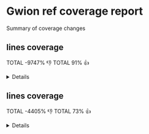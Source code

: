 # Gwion ref coverage report

Summary of coverage changes

## lines coverage

TOTAL -9747% :-1:
TOTAL 91% :+1:

<details>
|file|diff|status|
|---|---|---|
|[src/arg.c](https://Gwion.github.io/gwion-coverage-report/ref/index.src_arg.c.html)|3%|:+1:|
|[src/clean.c](https://Gwion.github.io/gwion-coverage-report/ref/index.src_clean.c.html)|-2%|:+1:|
|[src/compile.c](https://Gwion.github.io/gwion-coverage-report/ref/index.src_compile.c.html)|1%|:+1:|
|[src/emit/emit.c](https://Gwion.github.io/gwion-coverage-report/ref/index.src_emit_emit.c.html)|-6%|:-1:|
|[src/env/tupleform.c](https://Gwion.github.io/gwion-coverage-report/ref/index.src_env_tupleform.c.html)|-3%|:+1:|
|[src/env/type.c](https://Gwion.github.io/gwion-coverage-report/ref/index.src_env_type.c.html)|-1%|:-1:|
|[src/env/value.c](https://Gwion.github.io/gwion-coverage-report/ref/index.src_env_value.c.html)|-5%|:+1:|
|[src/gwion.c](https://Gwion.github.io/gwion-coverage-report/ref/index.src_gwion.c.html)|-3%|:+1:|
|[src/gwiondata.c](https://Gwion.github.io/gwion-coverage-report/ref/index.src_gwiondata.c.html)|17%|:-1:|
|[src/import/cleaner.c](https://Gwion.github.io/gwion-coverage-report/ref/index.src_import_cleaner.c.html)|100%|:+1:|
|[src/import/import_cdef.c](https://Gwion.github.io/gwion-coverage-report/ref/index.src_import_import_cdef.c.html)|6%|:+1:|
|[src/import/import_enum.c](https://Gwion.github.io/gwion-coverage-report/ref/index.src_import_import_enum.c.html)|-16%|:+1:|
|[src/import/import_fdef.c](https://Gwion.github.io/gwion-coverage-report/ref/index.src_import_import_fdef.c.html)|-1%|:+1:|
|[src/import/import_tdef.c](https://Gwion.github.io/gwion-coverage-report/ref/index.src_import_import_tdef.c.html)|-4%|:+1:|
|[src/lib/array.c](https://Gwion.github.io/gwion-coverage-report/ref/index.src_lib_array.c.html)|-10%|:-1:|
|[src/lib/engine.c](https://Gwion.github.io/gwion-coverage-report/ref/index.src_lib_engine.c.html)|-3%|:-1:|
|[src/lib/instr.c](https://Gwion.github.io/gwion-coverage-report/ref/index.src_lib_instr.c.html)|-5%|:-1:|
|[src/lib/lib_func.c](https://Gwion.github.io/gwion-coverage-report/ref/index.src_lib_lib_func.c.html)|-6%|:-1:|
|[src/lib/modules.c](https://Gwion.github.io/gwion-coverage-report/ref/index.src_lib_modules.c.html)|-30%|:-1:|
|[src/lib/object_op.c](https://Gwion.github.io/gwion-coverage-report/ref/index.src_lib_object_op.c.html)|1%|:+1:|
|[src/lib/opfunc.c](https://Gwion.github.io/gwion-coverage-report/ref/index.src_lib_opfunc.c.html)|-4%|:-1:|
|[src/lib/ptr.c](https://Gwion.github.io/gwion-coverage-report/ref/index.src_lib_ptr.c.html)|-5%|:-1:|
|[src/lib/ref.c](https://Gwion.github.io/gwion-coverage-report/ref/index.src_lib_ref.c.html)|-9%|:-1:|
|[src/lib/shred.c](https://Gwion.github.io/gwion-coverage-report/ref/index.src_lib_shred.c.html)|54%|:+1:|
|[src/lib/string.c](https://Gwion.github.io/gwion-coverage-report/ref/index.src_lib_string.c.html)|-33%|:+1:|
|[src/lib/ugen.c](https://Gwion.github.io/gwion-coverage-report/ref/index.src_lib_ugen.c.html)|-9%|:+1:|
|[src/lib/union.c](https://Gwion.github.io/gwion-coverage-report/ref/index.src_lib_union.c.html)|-35%|:-1:|
|[src/lib/vararg.c](https://Gwion.github.io/gwion-coverage-report/ref/index.src_lib_vararg.c.html)|-3%|:+1:|
|[src/main.c](https://Gwion.github.io/gwion-coverage-report/ref/index.src_main.c.html)|60%|:-1:|
|[src/parse/check.c](https://Gwion.github.io/gwion-coverage-report/ref/index.src_parse_check.c.html)|-4%|:+1:|
|[src/parse/compat_func.c](https://Gwion.github.io/gwion-coverage-report/ref/index.src_parse_compat_func.c.html)|-178%|:-1:|
|[src/parse/did_you_mean.c](https://Gwion.github.io/gwion-coverage-report/ref/index.src_parse_did_you_mean.c.html)|-19%|:-1:|
|[src/parse/func_operator.c](https://Gwion.github.io/gwion-coverage-report/ref/index.src_parse_func_operator.c.html)|46%|:-1:|
|[src/parse/operator.c](https://Gwion.github.io/gwion-coverage-report/ref/index.src_parse_operator.c.html)|-1%|:+1:|
|[src/parse/scan0.c](https://Gwion.github.io/gwion-coverage-report/ref/index.src_parse_scan0.c.html)|-3%|:+1:|
|[src/parse/scan2.c](https://Gwion.github.io/gwion-coverage-report/ref/index.src_parse_scan2.c.html)|1%|:+1:|
|[src/parse/scanx.c](https://Gwion.github.io/gwion-coverage-report/ref/index.src_parse_scanx.c.html)|88%|:-1:|
|[src/parse/template.c](https://Gwion.github.io/gwion-coverage-report/ref/index.src_parse_template.c.html)|-8%|:+1:|
|[src/parse/traverse.c](https://Gwion.github.io/gwion-coverage-report/ref/index.src_parse_traverse.c.html)|-3%|:+1:|
|[src/parse/type_decl.c](https://Gwion.github.io/gwion-coverage-report/ref/index.src_parse_type_decl.c.html)|-4%|:+1:|
|[src/pass.c](https://Gwion.github.io/gwion-coverage-report/ref/index.src_pass.c.html)|100%|:+1:|
|[src/plug.c](https://Gwion.github.io/gwion-coverage-report/ref/index.src_plug.c.html)|4%|:+1:|
|[src/soundinfo.c](https://Gwion.github.io/gwion-coverage-report/ref/index.src_soundinfo.c.html)|100%|:+1:|
|[src/vm/driver.c](https://Gwion.github.io/gwion-coverage-report/ref/index.src_vm_driver.c.html)|100%|:+1:|
|[src/vm/gack.c](https://Gwion.github.io/gwion-coverage-report/ref/index.src_vm_gack.c.html)|-5%|:+1:|
|[src/vm/shreduler.c](https://Gwion.github.io/gwion-coverage-report/ref/index.src_vm_shreduler.c.html)|100%|:+1:|
|[src/vm/vm_code.c](https://Gwion.github.io/gwion-coverage-report/ref/index.src_vm_vm_code.c.html)|-16%|:-1:|
|[src/vm/vm_shred.c](https://Gwion.github.io/gwion-coverage-report/ref/index.src_vm_vm_shred.c.html)|100%|:+1:|
</details>

## lines coverage

TOTAL -4405% :-1:
TOTAL 73% :+1:

<details>
|file|diff|status|
|---|---|---|
|[src/arg.c](https://Gwion.github.io/gwion-coverage-report/ref/index.src_arg.c.html)|3%|:+1:|
|[src/clean.c](https://Gwion.github.io/gwion-coverage-report/ref/index.src_clean.c.html)|-1%|:-1:|
|[src/emit/emit.c](https://Gwion.github.io/gwion-coverage-report/ref/index.src_emit_emit.c.html)|-5%|:-1:|
|[src/emit/escape.c](https://Gwion.github.io/gwion-coverage-report/ref/index.src_emit_escape.c.html)|-4%|:-1:|
|[src/env/env_utils.c](https://Gwion.github.io/gwion-coverage-report/ref/index.src_env_env_utils.c.html)|-2%|:-1:|
|[src/env/envset.c](https://Gwion.github.io/gwion-coverage-report/ref/index.src_env_envset.c.html)|-4%|:-1:|
|[src/env/func.c](https://Gwion.github.io/gwion-coverage-report/ref/index.src_env_func.c.html)|1%|:+1:|
|[src/env/nspc.c](https://Gwion.github.io/gwion-coverage-report/ref/index.src_env_nspc.c.html)|2%|:+1:|
|[src/env/tupleform.c](https://Gwion.github.io/gwion-coverage-report/ref/index.src_env_tupleform.c.html)|-6%|:-1:|
|[src/env/type.c](https://Gwion.github.io/gwion-coverage-report/ref/index.src_env_type.c.html)|5%|:+1:|
|[src/env/value.c](https://Gwion.github.io/gwion-coverage-report/ref/index.src_env_value.c.html)|-13%|:+1:|
|[src/gwion.c](https://Gwion.github.io/gwion-coverage-report/ref/index.src_gwion.c.html)|-27%|:+1:|
|[src/gwiondata.c](https://Gwion.github.io/gwion-coverage-report/ref/index.src_gwiondata.c.html)|-15%|:-1:|
|[src/import/cleaner.c](https://Gwion.github.io/gwion-coverage-report/ref/index.src_import_cleaner.c.html)|100%|:+1:|
|[src/import/import_cdef.c](https://Gwion.github.io/gwion-coverage-report/ref/index.src_import_import_cdef.c.html)|4%|:+1:|
|[src/import/import_enum.c](https://Gwion.github.io/gwion-coverage-report/ref/index.src_import_import_enum.c.html)|-20%|:-1:|
|[src/import/import_fdef.c](https://Gwion.github.io/gwion-coverage-report/ref/index.src_import_import_fdef.c.html)|-2%|:-1:|
|[src/import/import_item.c](https://Gwion.github.io/gwion-coverage-report/ref/index.src_import_import_item.c.html)|1%|:+1:|
|[src/import/import_tdef.c](https://Gwion.github.io/gwion-coverage-report/ref/index.src_import_import_tdef.c.html)|-12%|:-1:|
|[src/import/import_udef.c](https://Gwion.github.io/gwion-coverage-report/ref/index.src_import_import_udef.c.html)|-12%|:-1:|
|[src/lib/array.c](https://Gwion.github.io/gwion-coverage-report/ref/index.src_lib_array.c.html)|-16%|:-1:|
|[src/lib/engine.c](https://Gwion.github.io/gwion-coverage-report/ref/index.src_lib_engine.c.html)|-38%|:-1:|
|[src/lib/instr.c](https://Gwion.github.io/gwion-coverage-report/ref/index.src_lib_instr.c.html)|-4%|:-1:|
|[src/lib/lib_func.c](https://Gwion.github.io/gwion-coverage-report/ref/index.src_lib_lib_func.c.html)|1%|:+1:|
|[src/lib/modules.c](https://Gwion.github.io/gwion-coverage-report/ref/index.src_lib_modules.c.html)|-45%|:-1:|
|[src/lib/object.c](https://Gwion.github.io/gwion-coverage-report/ref/index.src_lib_object.c.html)|3%|:+1:|
|[src/lib/object_op.c](https://Gwion.github.io/gwion-coverage-report/ref/index.src_lib_object_op.c.html)|3%|:+1:|
|[src/lib/opfunc.c](https://Gwion.github.io/gwion-coverage-report/ref/index.src_lib_opfunc.c.html)|8%|:+1:|
|[src/lib/prim.c](https://Gwion.github.io/gwion-coverage-report/ref/index.src_lib_prim.c.html)|-28%|:-1:|
|[src/lib/ptr.c](https://Gwion.github.io/gwion-coverage-report/ref/index.src_lib_ptr.c.html)|-5%|:-1:|
|[src/lib/ref.c](https://Gwion.github.io/gwion-coverage-report/ref/index.src_lib_ref.c.html)|-35%|:-1:|
|[src/lib/shred.c](https://Gwion.github.io/gwion-coverage-report/ref/index.src_lib_shred.c.html)|45%|:+1:|
|[src/lib/string.c](https://Gwion.github.io/gwion-coverage-report/ref/index.src_lib_string.c.html)|-40%|:-1:|
|[src/lib/tmpl_info.c](https://Gwion.github.io/gwion-coverage-report/ref/index.src_lib_tmpl_info.c.html)|8%|:+1:|
|[src/lib/ugen.c](https://Gwion.github.io/gwion-coverage-report/ref/index.src_lib_ugen.c.html)|-61%|:+1:|
|[src/lib/union.c](https://Gwion.github.io/gwion-coverage-report/ref/index.src_lib_union.c.html)|-47%|:-1:|
|[src/lib/vararg.c](https://Gwion.github.io/gwion-coverage-report/ref/index.src_lib_vararg.c.html)|-19%|:+1:|
|[src/main.c](https://Gwion.github.io/gwion-coverage-report/ref/index.src_main.c.html)|-25%|:-1:|
|[src/parse/check.c](https://Gwion.github.io/gwion-coverage-report/ref/index.src_parse_check.c.html)|-19%|:+1:|
|[src/parse/compat_func.c](https://Gwion.github.io/gwion-coverage-report/ref/index.src_parse_compat_func.c.html)|50%|:-1:|
|[src/parse/did_you_mean.c](https://Gwion.github.io/gwion-coverage-report/ref/index.src_parse_did_you_mean.c.html)|-17%|:-1:|
|[src/parse/func_operator.c](https://Gwion.github.io/gwion-coverage-report/ref/index.src_parse_func_operator.c.html)|62%|:-1:|
|[src/parse/func_resolve_tmpl.c](https://Gwion.github.io/gwion-coverage-report/ref/index.src_parse_func_resolve_tmpl.c.html)|4%|:+1:|
|[src/parse/operator.c](https://Gwion.github.io/gwion-coverage-report/ref/index.src_parse_operator.c.html)|10%|:+1:|
|[src/parse/scan0.c](https://Gwion.github.io/gwion-coverage-report/ref/index.src_parse_scan0.c.html)|-20%|:+1:|
|[src/parse/scan1.c](https://Gwion.github.io/gwion-coverage-report/ref/index.src_parse_scan1.c.html)|3%|:+1:|
|[src/parse/scanx.c](https://Gwion.github.io/gwion-coverage-report/ref/index.src_parse_scanx.c.html)|-11%|:-1:|
|[src/parse/template.c](https://Gwion.github.io/gwion-coverage-report/ref/index.src_parse_template.c.html)|-27%|:+1:|
|[src/parse/traverse.c](https://Gwion.github.io/gwion-coverage-report/ref/index.src_parse_traverse.c.html)|-27%|:-1:|
|[src/pass.c](https://Gwion.github.io/gwion-coverage-report/ref/index.src_pass.c.html)|100%|:+1:|
|[src/plug.c](https://Gwion.github.io/gwion-coverage-report/ref/index.src_plug.c.html)|3%|:+1:|
|[src/vm/closure.c](https://Gwion.github.io/gwion-coverage-report/ref/index.src_vm_closure.c.html)|-15%|:-1:|
|[src/vm/driver.c](https://Gwion.github.io/gwion-coverage-report/ref/index.src_vm_driver.c.html)|100%|:+1:|
|[src/vm/gack.c](https://Gwion.github.io/gwion-coverage-report/ref/index.src_vm_gack.c.html)|10%|:+1:|
|[src/vm/shreduler.c](https://Gwion.github.io/gwion-coverage-report/ref/index.src_vm_shreduler.c.html)|100%|:+1:|
|[src/vm/vm_code.c](https://Gwion.github.io/gwion-coverage-report/ref/index.src_vm_vm_code.c.html)|3%|:+1:|
|[src/vm/vm_shred.c](https://Gwion.github.io/gwion-coverage-report/ref/index.src_vm_vm_shred.c.html)|100%|:+1:|
</details>

